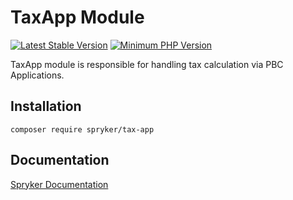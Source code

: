 # TaxApp Module
[![Latest Stable Version](https://poser.pugx.org/spryker/tax-app/v/stable.svg)](https://packagist.org/packages/spryker/tax-app)
[![Minimum PHP Version](https://img.shields.io/badge/php-%3E%3D%208.2-8892BF.svg)](https://php.net/)

TaxApp module is responsible for handling tax calculation via PBC Applications.

## Installation

```
composer require spryker/tax-app
```

## Documentation

[Spryker Documentation](https://docs.spryker.com)

